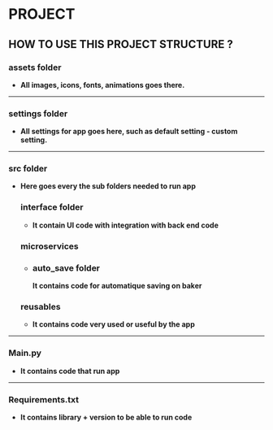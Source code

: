 # PROJECT

## **HOW TO USE THIS PROJECT STRUCTURE ?**

### **assets folder**

* **All images, icons, fonts, animations goes there.**
* **

### **settings folder**

* **All settings for app goes here, such as default setting - custom setting.**
* **

### **src folder**

* **Here goes every the sub folders needed to run app**

    ### **interface folder**

    * **It contain UI code with integration with back end code**

    ### **microservices**

    * ### **auto_save folder**

        **It contains code for automatique saving on baker**

    ### **reusables**
    * **It contains code very used or useful by the app**

* **
### **Main.py**
* **It contains code that run app**

* **
### **Requirements.txt**
* **It contains library + version to be able to run code**